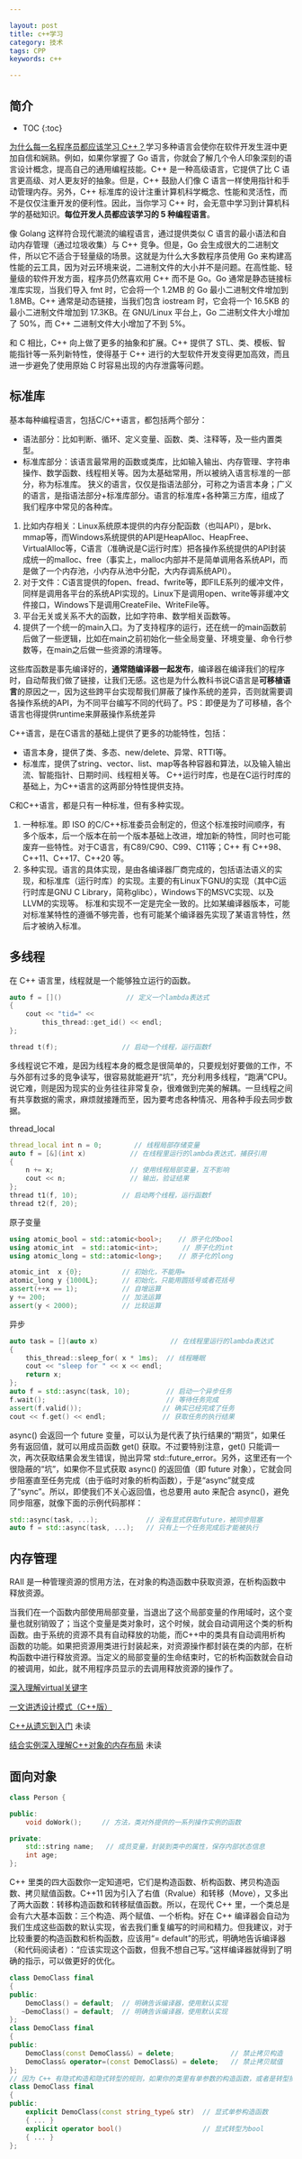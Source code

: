 ```yaml
---

layout: post
title: c++学习
category: 技术
tags: CPP
keywords: c++

---
```


## 简介

* TOC
{:toc}


[为什么每一名程序员都应该学习 C++？](https://mp.weixin.qq.com/s/3T2n3yfcHYANymteMZ_PZA)学习多种语言会使你在软件开发生涯中更加自信和娴熟。例如，如果你掌握了 Go 语言，你就会了解几个令人印象深刻的语言设计概念，提高自己的通用编程技能。C++ 是一种高级语言，它提供了比 C 语言更高级、对人更友好的抽象。但是，C++ 鼓励人们像 C 语言一样使用指针和手动管理内存。另外，C++ 标准库的设计注重计算机科学概念、性能和灵活性，而不是仅仅注重开发的便利性。因此，当你学习 C++ 时，会无意中学习到计算机科学的基础知识。**每位开发人员都应该学习的 5 种编程语言**。

像 Golang 这样符合现代潮流的编程语言，通过提供类似 C 语言的最小语法和自动内存管理（通过垃圾收集）与 C++ 竞争。但是，Go 会生成很大的二进制文件，所以它不适合于轻量级的场景。这就是为什么大多数程序员使用 Go 来构建高性能的云工具，因为对云环境来说，二进制文件的大小并不是问题。在高性能、轻量级的软件开发方面，程序员仍然喜欢用 C++ 而不是 Go。Go 通常是静态链接标准库实现，当我们导入 fmt 时，它会将一个 1.2MB 的 Go 最小二进制文件增加到 1.8MB。C++ 通常是动态链接，当我们包含 iostream 时，它会将一个 16.5KB 的最小二进制文件增加到 17.3KB。在 GNU/Linux 平台上，Go 二进制文件大小增加了 50%，而 C++ 二进制文件大小增加了不到 5%。

和 C 相比，C++ 向上做了更多的抽象和扩展。C++ 提供了 STL、类、模板、智能指针等一系列新特性，使得基于 C++ 进行的大型软件开发变得更加高效，而且进一步避免了使用原始 C 时容易出现的内存泄露等问题。

## 标准库

基本每种编程语言，包括C/C++语言，都包括两个部分：
- 语法部分：比如判断、循环、定义变量、函数、类、注释等，及一些内置类型。
- 标准库部分：该语言最常用的函数或类库，比如输入输出、内存管理、字符串操作、数学函数、线程相关等。因为太基础常用，所以被纳入语言标准的一部分，称为标准库。
狭义的语言，仅仅是指语法部分，可称之为语言本身；广义的语言，是指语法部分+标准库部分。语言的标准库+各种第三方库，组成了我们程序中常见的各种库。

1. 比如内存相关：Linux系统原本提供的内存分配函数（也叫API），是brk、mmap等，而Windows系统提供的API是HeapAlloc、HeapFree、VirtualAlloc等，C语言（准确说是C运行时库）把各操作系统提供的API封装成统一的malloc、free（事实上，malloc内部并不是简单调用各系统API，而是做了一个内存池，小内存从池中分配，大内存调系统API）。
2. 对于文件：C语言提供的fopen、fread、fwrite等，即FILE系列的缓冲文件，同样是调用各平台的系统API实现的。Linux下是调用open、write等非缓冲文件接口，Windows下是调用CreateFile、WriteFile等。
3. 平台无关或关系不大的函数，比如字符串、数学相关函数等。
4. 提供了一个统一的main入口。为了支持程序的运行，还在统一的main函数前后做了一些逻辑，比如在main之前初始化一些全局变量、环境变量、命令行参数等，在main之后做一些资源的清理等。

这些库函数是事先编译好的，**通常随编译器一起发布**，编译器在编译我们的程序时，自动帮我们做了链接，让我们无感。这也是为什么教科书说C语言是**可移植语言**的原因之一，因为这些跨平台实现帮我们屏蔽了操作系统的差异，否则就需要调各操作系统的API，为不同平台编写不同的代码了。PS：即便是为了可移植，各个语言也得提供runtime来屏蔽操作系统差异

C++语言，是在C语言的基础上提供了更多的功能特性，包括：

- 语言本身，提供了类、多态、new/delete、异常、RTTI等。
- 标准库，提供了string、vector、list、map等各种容器和算法，以及输入输出流、智能指针、日期时间、线程相关等。
C++运行时库，也是在C运行时库的基础上，为C++语言的这两部分特性提供支持。

C和C++语言，都是只有一种标准，但有多种实现。
1. 一种标准。即 ISO 的C/C++标准委员会制定的，但这个标准按时间顺序，有多个版本，后一个版本在前一个版本基础上改进，增加新的特性，同时也可能废弃一些特性。对于C语言，有C89/C90、C99、C11等；C++ 有 C++98、C++11、C++17、C++20 等。
2. 多种实现。语言的具体实现，是由各编译器厂商完成的，包括语法语义的实现，和标准库（运行时库）的实现。主要的有Linux下GNU的实现（其中C运行时库是GNU C Library，简称glibc），Windows下的MSVC实现、以及LLVM的实现等。
标准和实现不一定是完全一致的。比如某编译器版本，可能对标准某特性的遵循不够完善，也有可能某个编译器先实现了某语言特性，然后才被纳入标准。

## 多线程

在 C++ 语言里，线程就是一个能够独立运行的函数。

```c++
auto f = []()                // 定义一个lambda表达式
{
    cout << "tid=" <<
        this_thread::get_id() << endl;
};

thread t(f);                // 启动一个线程，运行函数f
```

多线程说它不难，是因为线程本身的概念是很简单的，只要规划好要做的工作，不与外部有过多的竞争读写，很容易就能避开“坑”，充分利用多线程，“跑满”CPU。说它难，则是因为现实的业务往往非常复杂，很难做到完美的解耦。一旦线程之间有共享数据的需求，麻烦就接踵而至，因为要考虑各种情况、用各种手段去同步数据。

thread_local
```c++
thread_local int n = 0;        // 线程局部存储变量
auto f = [&](int x)           // 在线程里运行的lambda表达式，捕获引用
{   
    n += x;                   // 使用线程局部变量，互不影响
    cout << n;                // 输出，验证结果
};  
thread t1(f, 10);           // 启动两个线程，运行函数f
thread t2(f, 20);
```

原子变量

```c++
using atomic_bool = std::atomic<bool>;    // 原子化的bool
using atomic_int  = std::atomic<int>;      // 原子化的int
using atomic_long = std::atomic<long>;    // 原子化的long

atomic_int  x {0};          // 初始化，不能用=
atomic_long y {1000L};      // 初始化，只能用圆括号或者花括号
assert(++x == 1);           // 自增运算
y += 200;                   // 加法运算
assert(y < 2000);           // 比较运算 
```
异步
```c++
auto task = [](auto x)                  // 在线程里运行的lambda表达式
{
    this_thread::sleep_for( x * 1ms);  // 线程睡眠
    cout << "sleep for " << x << endl;
    return x;
};
auto f = std::async(task, 10);         // 启动一个异步任务
f.wait();                              // 等待任务完成
assert(f.valid());                    // 确实已经完成了任务
cout << f.get() << endl;              // 获取任务的执行结果
```
async() 会返回一个 future 变量，可以认为是代表了执行结果的“期货”，如果任务有返回值，就可以用成员函数 get() 获取。不过要特别注意，get() 只能调一次，再次获取结果会发生错误，抛出异常 std::future_error。另外，这里还有一个很隐蔽的“坑”，如果你不显式获取 async() 的返回值（即 future 对象），它就会同步阻塞直至任务完成（由于临时对象的析构函数），于是“async”就变成了“sync”。所以，即使我们不关心返回值，也总要用 auto 来配合 async()，避免同步阻塞，就像下面的示例代码那样：
```c++
std::async(task, ...);            // 没有显式获取future，被同步阻塞
auto f = std::async(task, ...);   // 只有上一个任务完成后才能被执行
```

## 内存管理

RAII 是一种管理资源的惯用方法，在对象的构造函数中获取资源，在析构函数中释放资源。

当我们在一个函数内部使用局部变量，当退出了这个局部变量的作用域时，这个变量也就别销毁了；当这个变量是类对象时，这个时候，就会自动调用这个类的析构函数。由于系统的资源不具有自动释放的功能，而C++中的类具有自动调用析构函数的功能。如果把资源用类进行封装起来，对资源操作都封装在类的内部，在析构函数中进行释放资源。当定义的局部变量的生命结束时，它的析构函数就会自动的被调用，如此，就不用程序员显示的去调用释放资源的操作了。


[深入理解virtual关键字](https://mp.weixin.qq.com/s/fvgU5iBP9_0yZOsX0no_Cg)

[一文讲透设计模式（C++版）](https://mp.weixin.qq.com/s/dNg1CymE13_uHe9bQsCL-g)

[C++从遗忘到入门](https://mp.weixin.qq.com/s/qlFa49V3Xo_A3Jp24SMM2w) 未读

[结合实例深入理解C++对象的内存布局](https://mp.weixin.qq.com/s/pzvI1AEUoz6uWdjlBI2xSQ) 未读

## 面向对象

```c++
class Person {

public:
    void doWork();     // 方法，类对外提供的一系列操作实例的函数

private:
    std::string name;   // 成员变量，封装到类中的属性，保存内部状态信息
    int age;
};
```

C++ 里类的四大函数你一定知道吧，它们是构造函数、析构函数、拷贝构造函数、拷贝赋值函数。C++11 因为引入了右值（Rvalue）和转移（Move），又多出了两大函数：转移构造函数和转移赋值函数。所以，在现代 C++ 里，一个类总是会有六大基本函数：三个构造、两个赋值、一个析构。好在 C++ 编译器会自动为我们生成这些函数的默认实现，省去我们重复编写的时间和精力。但我建议，对于比较重要的构造函数和析构函数，应该用“= default”的形式，明确地告诉编译器（和代码阅读者）：“应该实现这个函数，但我不想自己写。”这样编译器就得到了明确的指示，可以做更好的优化。

```c++
class DemoClass final 
{
public:
    DemoClass() = default;  // 明确告诉编译器，使用默认实现
   ~DemoClass() = default;  // 明确告诉编译器，使用默认实现
};
class DemoClass final 
{
public:
    DemoClass(const DemoClass&) = delete;              // 禁止拷贝构造
    DemoClass& operator=(const DemoClass&) = delete;   // 禁止拷贝赋值
};
// 因为 C++ 有隐式构造和隐式转型的规则，如果你的类里有单参数的构造函数，或者是转型操作符函数，为了防止意外的类型转换，保证安全，就要使用“explicit”将这些函数标记为“显式”。
class DemoClass final 
{
public:
    explicit DemoClass(const string_type& str)  // 显式单参构造函数
    { ... }
    explicit operator bool()                    // 显式转型为bool
    { ... }
};
```